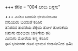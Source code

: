 +++
title = "004 ಎನಲು ಬನ್ದನು"

+++
ಎನಲು ಬಂದನು ಭೀಮನಂಬುಜ  
ವನವಿದಿರು ಬಂದಂತೆ ಕಂಪಿನ  
ತನಿರಸದ ತಾವರೆಯ ತೆಕ್ಕೆಯ ತೋಳ ತೋರಿಕೆಯ   
ಜಿನುಗು ದುಂಬಿಯ ಜಾಳಿಗೆಯ ತನಿ  
ಮಿನುಗು ಮೋರೆಯ ಕಣ್ಣ ಕೆಂಪಿನ  
ಘನ ಭಯಂಕರ ರೂಪ ಭೀಮನ ಕಂಡನವನೀಶ      ॥4॥